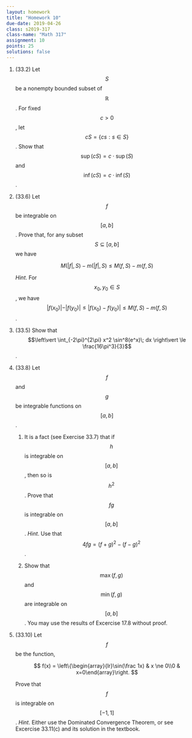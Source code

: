 ```yaml
---
layout: homework
title: "Homework 10"
due-date: 2019-04-26
class: s2019-317
class-name: "Math 317"
assignment: 10
points: 25
solutions: false
---
```


1.  (33.2) Let $$S$$ be a nonempty bounded subset of $$\mathbb R$$. For fixed
    $$c > 0$$, let $$cS = \{ cs : s \in S \}$$. Show that $$\sup(cS) =
    c\cdot\sup(S)$$ and $$\inf(cS) = c\cdot\inf(S)$$.
    
2.  (33.6) Let $$f$$ be integrable on $$[a,b]$$. Prove that, for any subset $$S
    \subseteq [a, b]$$ we have
    
    $$
    M(|f|, S) - m(|f|, S) \le M(f, S) - m(f, S)
    $$
    
    *Hint*. For $$x_0, y_0 \in S$$, we have $$\vert f(x_0)\vert - \vert f(y_0)\vert \le \vert f(x_0) -
    f(y_0)\vert \le M(f, S) - m(f, S)$$.
    
3.  (33.5) Show that $$\left\vert \int_{-2\pi}^{2\pi} x^2 \sin^8(e^x)\; dx \right\vert \le \frac{16\pi^3}{3}$$.

4.  (33.8) Let $$f$$ and $$g$$ be integrable functions on $$[a, b]$$.

    1.  It is a fact (see Exercise 33.7) that if $$h$$ is integrable on
        $$[a,b]$$, then so is $$h^2$$. Prove that $$fg$$ is integrable on $$[a,
        b]$$. *Hint*. Use that $$4fg = (f+g)^2 - (f-g)^2$$.
        
    2.  Show that $$\max(f,g)$$ and $$\min(f,g)$$ are integrable on $$[a, b]$$.
        You may use the results of Excercise 17.8 without proof.
    
5.  (33.10) Let $$f$$ be the function,

    $$
    f(x) = \left\{\begin{array}{lr}\sin(\frac 1x) & x \ne 0\\0 & x=0\end{array}\right.
    $$
    
    Prove that $$f$$ is integrable on $$[-1, 1]$$. *Hint*. Either use the
    Dominated Convergence Theorem, or see Excercise 33.11(c) and its solution in
    the textbook.
